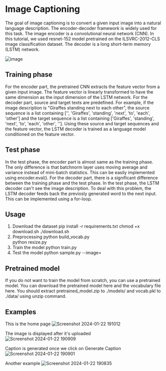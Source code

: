 # Image Captioning
The goal of image captioning is to convert a given input image into a natural language description. The encoder-decoder framework is widely used for this task. The image encoder is a convolutional neural network (CNN). In this tutorial, we used resnet-152 model pretrained on the ILSVRC-2012-CLS image classification dataset. The decoder is a long short-term memory (LSTM) network.

![image](https://github.com/bhavanap12/image_caption_generator/assets/23119773/44ded050-dda4-40b2-a2cd-ac87d10cd48c)


## Training phase
For the encoder part, the pretrained CNN extracts the feature vector from a given input image. The feature vector is linearly transformed to have the same dimension as the input dimension of the LSTM network. For the decoder part, source and target texts are predefined. For example, if the image description is "Giraffes standing next to each other", the source sequence is a list containing ['<start>', 'Giraffes', 'standing', 'next', 'to', 'each', 'other'] and the target sequence is a list containing ['Giraffes', 'standing', 'next', 'to', 'each', 'other', '<end>']. Using these source and target sequences and the feature vector, the LSTM decoder is trained as a language model conditioned on the feature vector.

## Test phase
In the test phase, the encoder part is almost same as the training phase. The only difference is that batchnorm layer uses moving average and variance instead of mini-batch statistics. This can be easily implemented using encoder.eval(). For the decoder part, there is a significant difference between the training phase and the test phase. In the test phase, the LSTM decoder can't see the image description. To deal with this problem, the LSTM decoder feeds back the previosly generated word to the next input. This can be implemented using a for-loop.

## Usage
1. Download the dataset
pip install -r requirements.txt
chmod +x download.sh
./download.sh
2. Preprocessing
python build_vocab.py   
python resize.py
3. Train the model
python train.py    
4. Test the model
python sample.py --image=<image-file-path>

## Pretrained model
If you do not want to train the model from scratch, you can use a pretrained model. You can download the pretrained model here and the vocabulary file here. You should extract pretrained_model.zip to ./models/ and vocab.pkl to ./data/ using unzip command.

## Examples
This is the home page
![Screenshot 2024-01-22 191012](https://github.com/bhavanap12/image_caption_generator/assets/23119773/7dc7789a-5b26-495a-a66e-42212095dad1)

The image is displayed after it's uploaded
![Screenshot 2024-01-22 190909](https://github.com/bhavanap12/image_caption_generator/assets/23119773/601c0870-e735-41d6-a976-424ba106068d)

Caption is generated once we click on Generate Caption
![Screenshot 2024-01-22 190901](https://github.com/bhavanap12/image_caption_generator/assets/23119773/714e160f-9a9b-4382-bef2-d6ce7b3b8f43)

Another example
![Screenshot 2024-01-22 190835](https://github.com/bhavanap12/image_caption_generator/assets/23119773/44d176ed-624e-4b78-82b8-14ad1e74760d)

